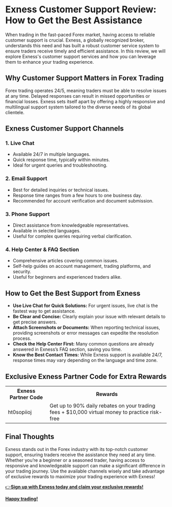   <h1>Exness Customer Support Review: How to Get the Best Assistance</h1>
    <p>When trading in the fast-paced Forex market, having access to reliable customer support is crucial. Exness, a globally recognized broker, understands this need and has built a robust customer service system to ensure traders receive timely and efficient assistance. In this review, we will explore Exness's customer support services and how you can leverage them to enhance your trading experience.</p>
    <h2>Why Customer Support Matters in Forex Trading</h2>
    <p>Forex trading operates 24/5, meaning traders must be able to resolve issues at any time. Delayed responses can result in missed opportunities or financial losses. Exness sets itself apart by offering a highly responsive and multilingual support system tailored to the diverse needs of its global clientele.</p>
   <h2>Exness Customer Support Channels</h2>
     <h3>1. Live Chat</h3>
    <ul>
        <li>Available 24/7 in multiple languages.</li>
        <li>Quick response time, typically within minutes.</li>
        <li>Ideal for urgent queries and troubleshooting.</li>
    </ul>
     <h3>2. Email Support</h3>
    <ul>
        <li>Best for detailed inquiries or technical issues.</li>
        <li>Response time ranges from a few hours to one business day.</li>
        <li>Recommended for account verification and document submission.</li>
    </ul>
     <h3>3. Phone Support</h3>
    <ul>
        <li>Direct assistance from knowledgeable representatives.</li>
        <li>Available in selected languages.</li>
        <li>Useful for complex queries requiring verbal clarification.</li>
    </ul>
    <h3>4. Help Center & FAQ Section</h3>
    <ul>
        <li>Comprehensive articles covering common issues.</li>
        <li>Self-help guides on account management, trading platforms, and security.</li>
        <li>Useful for beginners and experienced traders alike.</li>
    </ul>
     <h2>How to Get the Best Support from Exness</h2>
    <ul>
        <li><strong>Use Live Chat for Quick Solutions:</strong> For urgent issues, live chat is the fastest way to get assistance.</li>
        <li><strong>Be Clear and Concise:</strong> Clearly explain your issue with relevant details to get precise answers.</li>
        <li><strong>Attach Screenshots or Documents:</strong> When reporting technical issues, providing screenshots or error messages can expedite the resolution process.</li>
        <li><strong>Check the Help Center First:</strong> Many common questions are already answered in Exness’s FAQ section, saving you time.</li>
        <li><strong>Know the Best Contact Times:</strong> While Exness support is available 24/7, response times may vary depending on the language and time zone.</li>
    </ul>
    <h2>Exclusive Exness Partner Code for Extra Rewards</h2>
    <table>
        <tr>
            <th>Exness Partner Code</th>
            <th>Rewards</th>
        </tr>
        <tr>
            <td>ht0sopiioj</td>
            <td>Get up to 90% daily rebates on your trading fees + $10,000 virtual money to practice risk-free</td>
        </tr>
    </table>
     <h2>Final Thoughts</h2>
    <p>Exness stands out in the Forex industry with its top-notch customer support, ensuring traders receive the assistance they need at any time. Whether you’re a beginner or a seasoned trader, having access to responsive and knowledgeable support can make a significant difference in your trading journey. Use the available channels wisely and take advantage of exclusive rewards to maximize your trading experience with Exness!</p>
<p><a href="https://one.exnesstrack.org/a/ht0sopiioj"target="_blank">👉<strong>Sign up with Exness today and claim your exclusive rewards!</strong></p> 
<p><strong> Happy trading!</strong></p>
</body>
</html>
